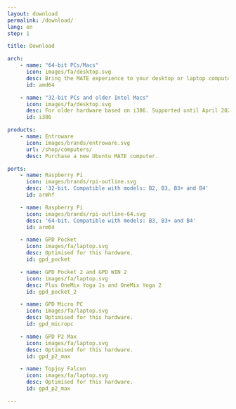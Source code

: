 ```yaml
---
layout: download
permalink: /download/
lang: en
step: 1

title: Download

arch:
    - name: "64-bit PCs/Macs"
      icon: images/fa/desktop.svg
      desc: Bring the MATE experience to your desktop or laptop computer.
      id: amd64

    - name: "32-bit PCs and older Intel Macs"
      icon: images/fa/desktop.svg
      desc: For older hardware based on i386. Supported until April 2021.
      id: i386

products:
    - name: Entroware
      icon: images/brands/entroware.svg
      url: /shop/computers/
      desc: Purchase a new Ubuntu MATE computer.

ports:
    - name: Raspberry Pi
      icon: images/brands/rpi-outline.svg
      desc: '32-bit. Compatible with models: B2, B3, B3+ and B4'
      id: armhf

    - name: Raspberry Pi
      icon: images/brands/rpi-outline-64.svg
      desc: '64-bit. Compatible with models: B3, B3+ and B4'
      id: arm64

    - name: GPD Pocket
      icon: images/fa/laptop.svg
      desc: Optimised for this hardware.
      id: gpd_pocket

    - name: GPD Pocket 2 and GPD WIN 2
      icon: images/fa/laptop.svg
      desc: Plus OneMix Yoga 1s and OneMix Yoga 2
      id: gpd_pocket_2

    - name: GPD Micro PC
      icon: images/fa/laptop.svg
      desc: Optimised for this hardware.
      id: gpd_micropc

    - name: GPD P2 Max
      icon: images/fa/laptop.svg
      desc: Optimised for this hardware.
      id: gpd_p2_max

    - name: Topjoy Falcon
      icon: images/fa/laptop.svg
      desc: Optimised for this hardware.
      id: gpd_p2_max

---
```

